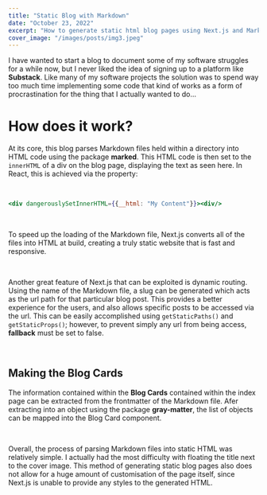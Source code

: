 ```yaml
---
title: "Static Blog with Markdown"
date: "October 23, 2022"
excerpt: "How to generate static html blog pages using Next.js and Markdown files."
cover_image: "/images/posts/img3.jpeg"
---
```


I have wanted to start a blog to document some of my software struggles for a while now, but I never liked the idea of signing up to a platform like **Substack**. Like many of my software projects the solution was to spend way too much time implementing some code that kind of works as a form of procrastination for the thing that I actually wanted to do...

# How does it work?

At its core, this blog parses Markdown files held within a directory into HTML code using the package **marked**. This HTML code is then set to the `innerHTML` of a div on the blog page, displaying the text as seen here. In React, this is achieved via the property:

<br />

```jsx
<div dangerouslySetInnerHTML={{__html: "My Content"}}><div/>
```

<br />

To speed up the loading of the Markdown file, Next.js converts all of the files into HTML at build, creating a truly static website that is fast and responsive.

<br />

Another great feature of Next.js that can be exploited is dynamic routing. Using the name of the Markdown file, a slug can be generated which acts as the url path for that particular blog post. This provides a better experience for the users, and also allows specific posts to be accessed via the url. This can be easily accomplished using `getStaticPaths()` and `getStaticProps()`; however, to prevent simply any url from being access, **fallback** must be set to false.

<br />

## Making the Blog Cards

The information contained within the **Blog Cards** contained within the index page can be extracted from the frontmatter of the Markdown file. Afer extracting into an object using the package **gray-matter**, the list of objects can be mapped into the Blog Card component.

<br />

Overall, the process of parsing Markdown files into static HTML was relatively simple. I actually had the most difficulty with floating the title next to the cover image. This method of generating static blog pages also does not allow for a huge amount of customisation of the page itself, since Next.js is unable to provide any styles to the generated HTML.
